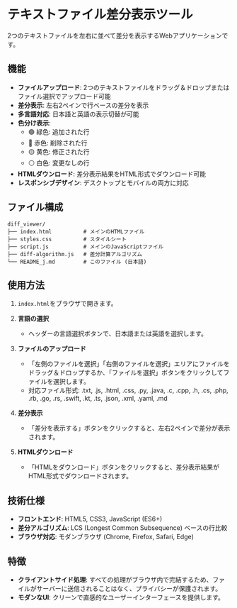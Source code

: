 # テキストファイル差分表示ツール

2つのテキストファイルを左右に並べて差分を表示するWebアプリケーションです。

## 機能

- **ファイルアップロード**: 2つのテキストファイルをドラッグ＆ドロップまたはファイル選択でアップロード可能
- **差分表示**: 左右2ペインで行ベースの差分を表示
- **多言語対応**: 日本語と英語の表示切替が可能
- **色分け表示**: 
  - 🟢 緑色: 追加された行
  - 🔴 赤色: 削除された行
  - 🟡 黄色: 修正された行
  - ⚪ 白色: 変更なしの行
- **HTMLダウンロード**: 差分表示結果をHTML形式でダウンロード可能
- **レスポンシブデザイン**: デスクトップとモバイルの両方に対応

## ファイル構成

```
diff_viewer/
├── index.html          # メインのHTMLファイル
├── styles.css          # スタイルシート
├── script.js           # メインのJavaScriptファイル
├── diff-algorithm.js   # 差分計算アルゴリズム
└── README_j.md         # このファイル (日本語)
```

## 使用方法

1. `index.html`をブラウザで開きます。

2. **言語の選択**
   - ヘッダーの言語選択ボタンで、日本語または英語を選択します。

3. **ファイルのアップロード**
   - 「左側のファイルを選択」「右側のファイルを選択」エリアにファイルをドラッグ＆ドロップするか、「ファイルを選択」ボタンをクリックしてファイルを選択します。
   - 対応ファイル形式: .txt, .js, .html, .css, .py, .java, .c, .cpp, .h, .cs, .php, .rb, .go, .rs, .swift, .kt, .ts, .json, .xml, .yaml, .md

4. **差分表示**
   - 「差分を表示する」ボタンをクリックすると、左右2ペインで差分が表示されます。

5. **HTMLダウンロード**
   - 「HTMLをダウンロード」ボタンをクリックすると、差分表示結果がHTML形式でダウンロードされます。

## 技術仕様

- **フロントエンド**: HTML5, CSS3, JavaScript (ES6+)
- **差分アルゴリズム**: LCS (Longest Common Subsequence) ベースの行比較
- **ブラウザ対応**: モダンブラウザ (Chrome, Firefox, Safari, Edge)

## 特徴

- **クライアントサイド処理**: すべての処理がブラウザ内で完結するため、ファイルがサーバーに送信されることはなく、プライバシーが保護されます。
- **モダンなUI**: クリーンで直感的なユーザーインターフェースを提供します。